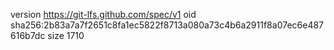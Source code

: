 version https://git-lfs.github.com/spec/v1
oid sha256:2b83a7a7f2651c8fa1ec5822f8713a080a73c4b6a2911f8a07ec6e487616b7dc
size 1710
